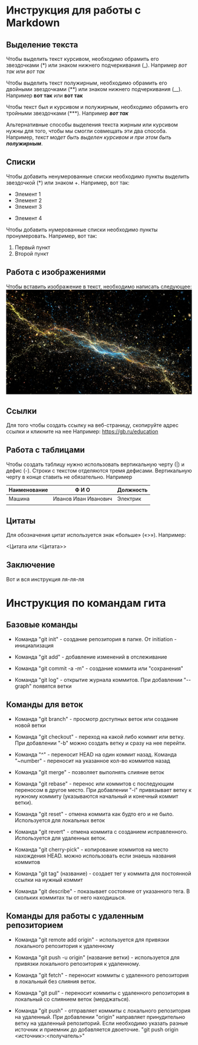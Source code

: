 # Инструкция для работы с Markdown

## Выделение текста

Чтобы выделить текст курсивом, необходимо обрамить его звездочками (*) или знаком нижнего подчеркивания (_). Например *вот так* или _вот так_

Чтобы выделить текст полужирным, необходимо обрамить его двойными звездочками (**) или знаком нижнего подчеркивания (__). Например **вот так** или __вот так__

Чтобы текст был и курсивом и полужирным, необходимо обрамить его тройными звездочками (***). Например ***вот так***

Альтернативные способы выделения текста жирным или курсивом нужны для того, чтобы мы смогли совмещать эти два способа. Например, _текст модет быть выделен курсивом и при этом быть **полужирным**_.

## Списки

Чтобы добавить ненумерованные списки необходимо пункты выделить звездочкой (*) или знаком +. Например, вот так:
* Элемент 1
* Элемент 2
* Элемент 3
+ Элемент 4

Чтобы добавить нумерованные списки необходимо пункты пронумеровать. Например, вот так:
1. Первый пункт
2. Второй пункт

## Работа с изображениями

Чтобы вставить изображение в текст, необходимо написать следующее:
![Привет, это фрактал](fraktal_molniia_iskry_146821_1920x1080.jpg)

## Ссылки

Для того чтобы создать ссылку на веб-страницу, скопируйте адрес ссылки и кликните на нее Например: https://gb.ru/education


## Работа с таблицами

Чтобы создать таблицу нужно использовать вертикальную черту (|) и дефис (-). 
Строки с текстом отделяются тремя дефисами. Вертикальную черту в конце ставить не обязательно. Например 

| Наименование | Ф И О | Должность |
| --- | --- | --- |
| Машина | Иванов Иван Иванович | Электрик |
|  |  |  |

## Цитаты
 
 Для обозначения цитат используется знак «больше» («>»). Например: 

 <Цитата или <Цитата>>

## Заключение

Вот и вся инструкция ля-ля-ля


# Инструкция по командам гита

## Базовые команды

* Команда "git init" - создание репозитория в папке. От initiation - инициализация

* Команда "git add" - добавление изменений в отслеживание

* Команда "git commit -a -m" - создание коммита или "сохранения" 

* Команда "git log" - открытие журнала коммитов. При добавлении "--graph" появятся ветки

## Команды для веток

* Команда "git branch" - просмотр доступных веток или создание новой ветки

* Команда "git checkout" - переход на какой либо коммит или ветку. При добавлении "-b" можно создать ветку и сразу на нее перейти.

* Команда "^" - переносит HEAD на один коммит назад. Команда "~number" - переносит на указанное кол-во коммитов назад

* Команда "git merge" - позволяет выполнять слияние веток

* Команда "git rebase" - перенос или коммитов с последующим переносом в другое место. При добавлении "-i" привязывает ветку к нужному коммиту (указываются начальный и конечный коммит ветки).

* Команда "git reset" - отмена коммита как будто его и не было. Используется для локальных веток

* Команда "git revert" - отмена коммита с созданием исправленного. Используется для удаленных веток.

* Команда "git cherry-pick" - копирование коммитов на место нахождения HEAD. можно использовать если знаешь названия коммитов

* Команда "git tag" (название) - создает тег у коммита для постоянной ссылки на нужный коммит

* Команда "git describe" - показывает состояние от указанного тега. В скольких коммитах ты от него находишься.

## Команды для работы с удаленным репозиторием

* Команда "git remote add origin" - используется для привязки локального репозитория к удаленному

* Команда "git push -u origin" (название ветки) - используется для привязки локального репозитория к удаленному.

* Команда "git fetch" - переносит коммиты с удаленного репозитория в локальный без слияния веток.

* Команда "git pull" - переносит коммиты с удаленного репозитория в локальный со слиянием веток (мерджаться).

* Команда "git push" - отправляет коммиты с локального репозитория на удаленный. При добавлении "origin" направляет принудительно ветку на удаленный репозиторий. 
Если необходимо указать разные источник и приемник до добавляется двоеточие. "git push origin <источник>:<получатель>"